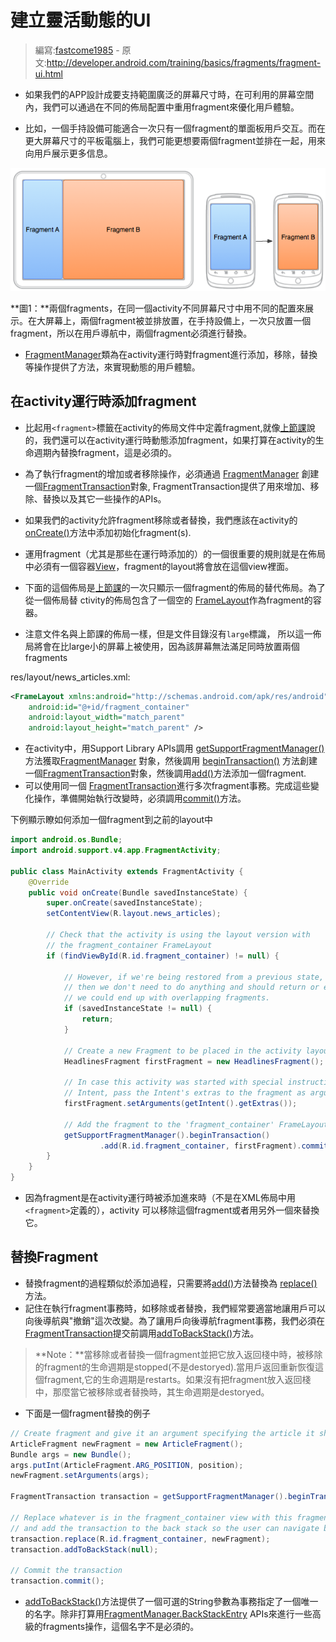 # 建立靈活動態的UI

> 編寫:[fastcome1985](https://github.com/fastcome1985) - 原文:<http://developer.android.com/training/basics/fragments/fragment-ui.html>

* 如果我們的APP設計成要支持範圍廣泛的屏幕尺寸時，在可利用的屏幕空間內，我們可以通過在不同的佈局配置中重用fragment來優化用戶體驗。

* 比如，一個手持設備可能適合一次只有一個fragment的單面板用戶交互。而在更大屏幕尺寸的平板電腦上，我們可能更想要兩個fragment並排在一起，用來向用戶展示更多信息。

![fragments-screen-mock](fragments-screen-mock.png)

**圖1：**兩個fragments，在同一個activity不同屏幕尺寸中用不同的配置來展示。在大屏幕上，兩個fragment被並排放置，在手持設備上，一次只放置一個fragment，所以在用戶導航中，兩個fragment必須進行替換。

* [FragmentManager](http://developer.android.com/reference/android/support/v4/app/FragmentManager.html)類為在activity運行時對fragment進行添加，移除，替換等操作提供了方法，來實現動態的用戶體驗。

## 在activity運行時添加fragment

* 比起用`<fragment>`標籤在activity的佈局文件中定義fragment,就像[上節課](creating.html)說的，我們還可以在activity運行時動態添加fragment，如果打算在activity的生命週期內替換fragment，這是必須的。

* 為了執行fragment的增加或者移除操作，必須通過 [FragmentManager](http://developer.android.com/reference/android/support/v4/app/FragmentManager.html) 創建一個[FragmentTransaction](http://developer.android.com/intl/zh-cn/reference/android/support/v4/app/FragmentTransaction.html)對象, FragmentTransaction提供了用來增加、移除、替換以及其它一些操作的APIs。

* 如果我們的activity允許fragment移除或者替換，我們應該在activity的<a href="http://developer.android.com/reference/android/app/Activity.html#onCreate(android.os.Bundle)">onCreate()</a>方法中添加初始化fragment(s).

* 運用fragment（尤其是那些在運行時添加的）的一個很重要的規則就是在佈局中必須有一個容器[View](http://developer.android.com/reference/android/view/View.html)，fragment的layout將會放在這個view裡面。

* 下面的這個佈局是[上節課](creating.html)的一次只顯示一個fragment的佈局的替代佈局。為了從一個佈局替	ctivity的佈局包含了一個空的 [FrameLayout](http://developer.android.com/reference/android/widget/FrameLayout.html)作為fragment的容器。

* 注意文件名與上節課的佈局一樣，但是文件目錄沒有`large`標識， 所以這一佈局將會在比large小的屏幕上被使用，因為該屏幕無法滿足同時放置兩個fragments

res/layout/news_articles.xml:
```xml
<FrameLayout xmlns:android="http://schemas.android.com/apk/res/android"
    android:id="@+id/fragment_container"
    android:layout_width="match_parent"
    android:layout_height="match_parent" />
```

* 在activity中，用Support Library APIs調用 [getSupportFragmentManager()](http://developer.android.com/intl/zh-cn/reference/android/support/v4/app/FragmentActivity.html#getSupportFragmentManager%28%29)方法獲取[FragmentManager](http://developer.android.com/reference/android/support/v4/app/FragmentManager.html) 對象，然後調用 <a href="http://developer.android.com/reference/android/support/v4/app/FragmentManager.html#beginTransaction()">beginTransaction()</a> 方法創建一個[FragmentTransaction](http://developer.android.com/reference/android/support/v4/app/FragmentTransaction.html)對象，然後調用<a href="http://developer.android.com/reference/android/support/v4/app/FragmentTransaction.html#add(android.support.v4.app.Fragment,%20java.lang.String)">add()</a>方法添加一個fragment.
* 可以使用同一個 [FragmentTransaction](http://developer.android.com/reference/android/support/v4/app/FragmentTransaction.html)進行多次fragment事務。完成這些變化操作，準備開始執行改變時，必須調用<a href="http://developer.android.com/reference/android/support/v4/app/FragmentTransaction.html#commit()">commit()</a>方法。

下例顯示瞭如何添加一個fragment到之前的layout中

```java
import android.os.Bundle;
import android.support.v4.app.FragmentActivity;

public class MainActivity extends FragmentActivity {
    @Override
    public void onCreate(Bundle savedInstanceState) {
        super.onCreate(savedInstanceState);
        setContentView(R.layout.news_articles);

        // Check that the activity is using the layout version with
        // the fragment_container FrameLayout
        if (findViewById(R.id.fragment_container) != null) {

            // However, if we're being restored from a previous state,
            // then we don't need to do anything and should return or else
            // we could end up with overlapping fragments.
            if (savedInstanceState != null) {
                return;
            }

            // Create a new Fragment to be placed in the activity layout
            HeadlinesFragment firstFragment = new HeadlinesFragment();

            // In case this activity was started with special instructions from an
            // Intent, pass the Intent's extras to the fragment as arguments
            firstFragment.setArguments(getIntent().getExtras());

            // Add the fragment to the 'fragment_container' FrameLayout
            getSupportFragmentManager().beginTransaction()
                    .add(R.id.fragment_container, firstFragment).commit();
        }
    }
}
```

* 因為fragment是在activity運行時被添加進來時（不是在XML佈局中用`<fragment>`定義的），activity 可以移除這個fragment或者用另外一個來替換它。

## 替換Fragment

* 替換fragment的過程類似於添加過程，只需要將<a href="http://developer.android.com/reference/android/support/v4/app/FragmentTransaction.html#add(android.support.v4.app.Fragment,%20java.lang.String)">add()</a>方法替換為 <a href="http://developer.android.com/reference/android/support/v4/app/FragmentTransaction.html#replace(int,%20android.support.v4.app.Fragment)">replace()</a>方法。
* 記住在執行fragment事務時，如移除或者替換，我們經常要適當地讓用戶可以向後導航與"撤銷"這次改變。為了讓用戶向後導航fragment事務，我們必須在[FragmentTransaction](http://developer.android.com/reference/android/support/v4/app/FragmentTransaction.html)提交前調用<a href="http://developer.android.com/reference/android/support/v4/app/FragmentTransaction.html#addToBackStack(java.lang.String)">addToBackStack()</a>方法。

> **Note：**當移除或者替換一個fragment並把它放入返回棧中時，被移除的fragment的生命週期是stopped(不是destoryed).當用戶返回重新恢復這個fragment,它的生命週期是restarts。如果沒有把fragment放入返回棧中，那麼當它被移除或者替換時，其生命週期是destoryed。

* 下面是一個fragment替換的例子

```java
// Create fragment and give it an argument specifying the article it should show
ArticleFragment newFragment = new ArticleFragment();
Bundle args = new Bundle();
args.putInt(ArticleFragment.ARG_POSITION, position);
newFragment.setArguments(args);

FragmentTransaction transaction = getSupportFragmentManager().beginTransaction();

// Replace whatever is in the fragment_container view with this fragment,
// and add the transaction to the back stack so the user can navigate back
transaction.replace(R.id.fragment_container, newFragment);
transaction.addToBackStack(null);

// Commit the transaction
transaction.commit();
```

* <a href="http://developer.android.com/reference/android/support/v4/app/FragmentTransaction.html#addToBackStack(java.lang.String)">addToBackStack()</a>方法提供了一個可選的String參數為事務指定了一個唯一的名字。除非打算用[FragmentManager.BackStackEntry](http://developer.android.com/reference/android/support/v4/app/FragmentManager.BackStackEntry.html) APIs來進行一些高級的fragments操作，這個名字不是必須的。
